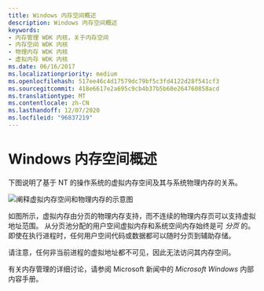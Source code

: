 ```yaml
---
title: Windows 内存空间概述
description: Windows 内存空间概述
keywords:
- 内存管理 WDK 内核，关于内存空间
- 内存空间 WDK 内核
- 物理内存 WDK 内核
- 虚拟内存 WDK 内核
ms.date: 06/16/2017
ms.localizationpriority: medium
ms.openlocfilehash: 517ee46c4d17579dc79bf5c3fd4122d28f541cf3
ms.sourcegitcommit: 418e6617e2a695c9cb4b37b5b60e264760858acd
ms.translationtype: MT
ms.contentlocale: zh-CN
ms.lasthandoff: 12/07/2020
ms.locfileid: "96837219"
---
```

# <a name="overview-of-windows-memory-space"></a>Windows 内存空间概述





下图说明了基于 NT 的操作系统的虚拟内存空间及其与系统物理内存的关系。

![阐释虚拟内存空间和物理内存的示意图](images/16vrtmem.gif)

如图所示，虚拟内存由分页的物理内存支持，而不连续的物理内存页可以支持虚拟地址范围。 从分页池分配的用户空间虚拟内存和系统空间内存始终是可 *分页* 的。 即使在执行进程时，任何用户空间代码或数据都可以随时分页到辅助存储。

请注意，任何非当前进程的虚拟地址都不可见，因此无法访问其内存空间。

有关内存管理的详细讨论，请参阅 Microsoft 新闻中的 *Microsoft Windows* 内部内容手册。

 

 




